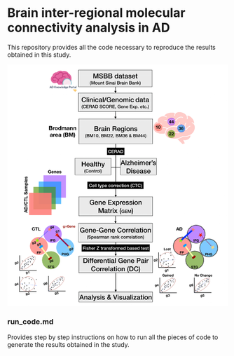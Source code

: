 # Brain inter-regional molecular connectivity analysis in AD

This repository provides all the code necessary to reproduce the results obtained in this study.

<p align="center">
  <img src="https://github.com/BIRDSgroup/InterTissueDC/blob/main/images/methodology.png" />
</p>   

### run_code.md

Provides step by step instructions on how to run all the pieces of code to generate the results obtained in the study.


